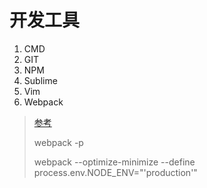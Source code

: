 # 开发工具

1. CMD
2. GIT
3. NPM
4. Sublime
5. Vim
6. Webpack
> [参考](http://www.css88.com/doc/webpack2/)
>
> webpack -p
>
> webpack --optimize-minimize --define process.env.NODE_ENV="'production'"

